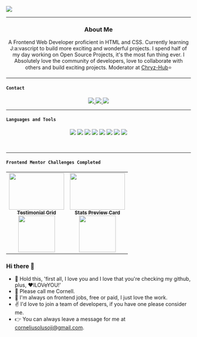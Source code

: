 <img src="https://user-images.githubusercontent.com/62628408/126924105-5da40943-f7c8-4d4f-9b95-09736bcd875a.png" align="center">
<hr>

<h3 align="center">About Me</h3>
<p align="center">
  A Frontend Web Developer proficient in HTML and CSS. Currently learning J:a:vascript to build more exciting and wonderful projects.
  I spend half of my day working on Open Source Projects, it's the most fun thing ever. I Absolutely love the community of developers, love to collaborate with others and build exciting projects. Moderator at <a href="https://github.com/chryz-hub">Chryz-Hub</a>⭐
</p>
<hr>

#### `Contact`
<p align="center">
  <a href="http://twitter.com/evavic44">
    <img src="https://img.shields.io/twitter/follow/evavic44?label=Twitter&logo=twitter&style=for-the-badge" />
  </a>
  <a href="https://www.linkedin.com/in/evavic44">
    <img src="https://img.shields.io/badge/LinkedIn-0077B5?style=for-the-badge&logo=linkedin&logoColor=white">
  </a>
  <a href="mailto: evavic44@gmail.com"> 
    <img src="https://img.shields.io/badge/Gmail-D14836?style=for-the-badge&logo=gmail&logoColor=white">
  </a>
</p>
<hr>

#### `Languages and Tools`
<p align="center"> 
<img src="https://img.shields.io/badge/HTML5-E34F26?style=for-the-badge&logo=html5&logoColor=white">
<img src="https://img.shields.io/badge/CSS3-1572B6?style=for-the-badge&logo=css3&logoColor=white">
<img src="https://img.shields.io/badge/JavaScript-F7DF1E?style=for-the-badge&logo=javascript&logoColor=black">
<img src="https://img.shields.io/badge/Markdown-000000?style=for-the-badge&logo=markdown&logoColor=white">
<img src="https://img.shields.io/badge/Netlify-00C7B7?style=for-the-badge&logo=netlify&logoColor=white">
<img src="https://img.shields.io/badge/Git-F05032?style=for-the-badge&logo=git&logoColor=white">
<img src="https://img.shields.io/badge/Vs_Code-0078D4?style=for-the-badge&logo=visual%20studio%20code&logoColor=white">
<img src="https://img.shields.io/badge/Figma-F24E1E?style=for-the-badge&logo=figma&logoColor=white">
</p>

<br><hr>
<!-- Roadmap Progress Section -->
#### `Frontend Mentor Challenges Completed`
<table>
<tr>
<td align="center"><a href="https://github.com/Evavic44/testimonial-grid-section"><img src="https://user-images.githubusercontent.com/62628408/124602733-1165a480-de61-11eb-850b-2ce8d647792e.png" width="150px" height="100"><br><sub><b>Testimonial Grid</b></sub></a> <br/> <img src="https://img.shields.io/twitter/url?color=hsl%2878%2C65%25%2C55%25%29&label=Junior&logo=frontendmentor&logoColor=white&style=for-the-badge&url=https%3A%2F%2Ftwitter.com%2Fevavic44" width="100px"><br></td>
  
<td align="center"><a href="https://github.com/Evavic44/Stats-Preview-Card-Frontendmentor"><img src="https://user-images.githubusercontent.com/62628408/124610691-a1f3b300-de68-11eb-9620-58f6f39329b0.png" width="150px" height="100"><br><sub><b>Stats Preview Card</b></sub></a> <br/> <img src="https://img.shields.io/twitter/url?color=14C2C8&label=Newbie&logo=frontendmentor&style=for-the-badge&url=https%3A%2F%2Ftwitter.com%2FEvavic44" width="100px"><br></td>
</tr>
</table>




### Hi there 👋

- 🌱 Hold this, 'first all, I love you and I love that you're checking my github, plus, ❤️ILOVeYOU!' 
- 🙏 Please call me Cornell. 
- 🤦 I'm always on frontend jobs, free or paid, I just love the work. 
- ✌️ I'd love to join a team of developers, if you have one please consider me. 
- 👉 You can always leave a message for me at corneliusolusoji@gmail.com.
